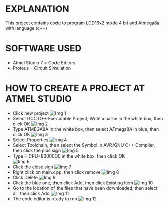 # EXPLANATION
This project contains code to program LCD16x2 mode 4 bit and Atmega8a with language (c++)
# SOFTWARE USED
- Atmel Studio 7    = Code Editors
- Proteus           = Circuit Simulation  
# HOW TO CREATE A PROJECT AT ATMEL STUDIO
- Click new project
![Img 1](Screenshot/1.png)
- Select GCC C++ Executable Project, Write a name in the white box, then click OK
![Img 2](Screenshot/2.png)
- Type ATMEGA8A in the white box, then select ATmega8A in blue, then click OK
![Img 3](Screenshot/3.png)
- Select Properties
![Img 4](Screenshot/4.png)
- Select Toolchain, then select the Symbol in AVR/GNU C++ Compiler, then click the plus sign
![Img 5](Screenshot/5.png)
- Type F_CPU=8000000 in the white box, then click OK\
![Img 6](Screenshot/6.png)
- Click the close sign
![Img 7](Screenshot/7.png)
- Right click on main.cpp, then click remove
![Img 8](Screenshot/8.png)
- Click Delete
![Img 9](Screenshot/9.png)
- Click the blue one, then click Add, then click Existing Item
![Img 10](Screenshot/10.png)
- Go to the location of the files that have been downloaded, then select all, then click Add
![Img 11](Screenshot/11.png)
- The code editor is ready to run
![Img 12](Screenshot/12.png)
